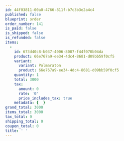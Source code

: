 ```yaml
---
id: 44f03811-00a0-4766-811f-b7c3b3e2a4c4
published: false
blueprint: order
order_number: 141
is_paid: false
is_shipped: false
is_refunded: false
items:
  -
    id: 673d40c8-b037-4006-8007-f44f070b04da
    product: 66e767a9-ee34-4dc4-8681-d09bb59f0cf5
    variant:
      variant: Polmaraton
      product: 66e767a9-ee34-4dc4-8681-d09bb59f0cf5
    quantity: 1
    total: 3000
    tax:
      amount: 0
      rate: '0'
      price_includes_tax: true
    metadata: {  }
grand_total: 3000
items_total: 3000
tax_total: 0
shipping_total: 0
coupon_total: 0
title: ' '
---
```

